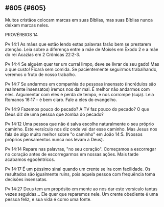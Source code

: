 ## #605 {#605}

Muitos cristãos colocam marcas em suas Bíblias, mas suas Bíblias nunca deixam marcas neles.

PROVÉRBIOS 14

Pv 14:1 As mães que estão lendo estas palavras farão bem se prestarem atenção. Leia sobre a diferença entre a mãe de Moisés em Êxodo 2 e a mãe do rei Acazias em 2 Crônicas 22:2-3.

Pv 14:4 Se alguém quer ter um curral limpo, deve se livrar de seu gado! Mas a que custo! Ficará sem comida. Se pacientemente seguirmos trabalhando, veremos o fruto de nosso trabalho.

Pv 14:7 Se andarmos em companhia de pessoas insensato (incrédulos são realmente insensatos) iremos nos dar mal. É melhor não andarmos com eles. Argumentar com eles é perda de tempo, e nos corrompe (suja). Leia Romanos 16:17 - é bem claro. Fale a eles do evangelho.

Pv 14:9 Fazemos pouco do pecado? A TV faz pouco do pecado? O que Deus diz de uma pessoa que zomba do pecado?

Pv 14:12 Uma pessoa que não é salva escolhe naturalmente o seu próprio caminho. Este versículo nos diz onde vai dar esse caminho. Mas Jesus nos fala de algo muito melhor sobre &quot;o caminho&quot; em João 14:5\. (Nossos próprios pensamentos nunca nos levam a Deus).

Pv 14:14 Repare nas palavras, &quot;no seu coração&quot;. Começamos a escorregar no coração antes de escorregarmos em nossas ações. Mais tarde acabamos egocêntricos.

Pv 14:17 É um péssimo sinal quando um crente se ira com facilidade. Os resultados são igualmente ruins, pois aquela pessoa com frequência toma decisões insensatas.

Pv 14:27 Deus tem um propósito em mente ao nos dar este versículo tantas vezes seguidas... Ele quer que reparemos nele. Um crente obediente é uma pessoa feliz, e sua vida é como uma fonte.